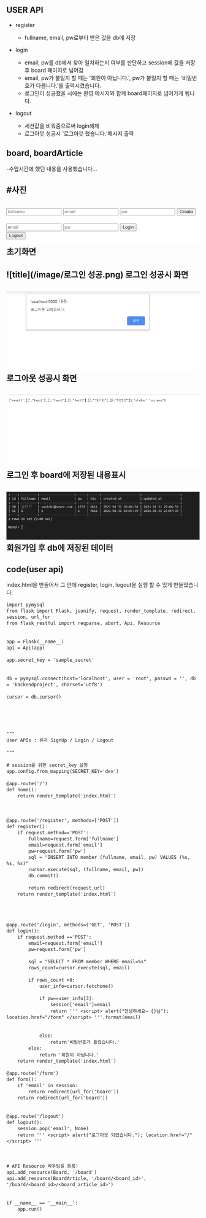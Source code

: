 ## USER API

- register 
  - fullname, email, pw로부터 받은 값을 db에 저장

- login
  - email, pw를 db에서 찾아 일치하는지 여부를 판단하고 session에 값을 저장 후 board 페이지로 넘어감
  - email, pw가 불일치 할 때는 '회원이 아닙니다.', pw가 불일치 할 때는 '비밀번호가 다릅니다.'를 출력시켰습니다.
  - 로그인이 성공했을 시에는 환영 메시지와 함께 board페이지로 넘어가게 됩니다.

- logout
  - 세션값을 비워줌으로써 login해제
  - 로그아웃 성공시 '로그아웃 했습니다.'메시지 출력

## board, boardArticle

-수업시간에 했던 내용을 사용했습니다...



#사진
-
![title](/image/index화면.png)
초기화면
-
![title](/image/로그인 성공.png)
로그인 성공시 화면
-
![title](/image/로그아웃.png)
로그아웃 성공시 화면
-
![title](/image/board화면.png)
로그인 후 board에 저장된 내용표시
-
![title](/image/회원가입.png)
회원가입 후 db에 저장된 데이터
-

## code(user api)


index.html을 만들어서 그 안에 register, login, logout을 실행 할 수 있게 만들었습니다.


```
import pymysql
from flask import Flask, jsonify, request, render_template, redirect, session, url_for
from flask_restful import reqparse, abort, Api, Resource


app = Flask(__name__)
api = Api(app)

app.secret_key = 'sample_secret'


db = pymysql.connect(host='localhost', user = 'root', passwd = '', db = 'backendproject', charset='utf8')

cursor = db.cursor()



        

"""
User APIs : 유저 SignUp / Login / Logout

"""

# session을 위한 secret_key 설정
app.config.from_mapping(SECRET_KEY='dev')

@app.route('/')
def home():
    return render_template('index.html')

   

@app.route('/register', methods=['POST'])
def register():
    if request.method=='POST':
        fullname=request.form['fullname']
        email=request.form['email']
        pw=request.form['pw']
        sql = "INSERT INTO member (fullname, email, pw) VALUES (%s, %s, %s)"
        cursor.execute(sql, (fullname, email, pw))
        db.commit()
   
        return redirect(request.url)
    return render_template('index.html')




@app.route('/login', methods=('GET', 'POST'))
def login():
    if request.method =='POST':
        email=request.form['email']
        pw=request.form['pw']

        sql = "SELECT * FROM member WHERE email=%s"
        rows_count=cursor.execute(sql, email)

        if rows_count >0:
            user_info=cursor.fetchone()

            if pw==user_info[3]:
                session['email']=email
                return ''' <script> alert("안녕하세요~ {}님"); location.href="/form" </script> '''.format(email)


            else:
                return'비밀번호가 틀렸습니다.'
        else:
            return '회원이 아닙니다.'
    return render_template('index.html')

@app.route('/form')
def form():
    if 'email' in session:
        return redirect(url_for('board'))
    return redirect(url_for('board'))


@app.route('/logout') 
def logout():  
    session.pop('email', None)
    return ''' <script> alert("로그아웃 되었습니다."); location.href="/" </script> '''



# API Resource 라우팅을 등록!
api.add_resource(Board, '/board')
api.add_resource(BoardArticle, '/board/<board_id>', '/board/<board_id>/<board_article_id>')


if __name__ == '__main__':
    app.run()
```

